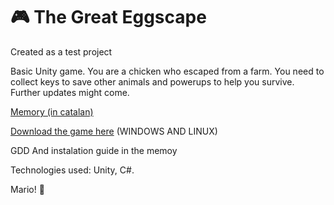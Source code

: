 # 🎮 The Great Eggscape

Created as a test project

Basic Unity game. You are a chicken who escaped from a farm. You need to collect keys to save other animals and powerups to help you survive. Further updates might come.

[Memory (in catalan)](https://docs.google.com/document/d/1Fq0MYg2tbcOhBE4BlrkbBwo2PISvWzYqTRHKN0zV-Wc/edit?usp=sharing)

[Download the game here](https://drive.google.com/drive/folders/15s4XVbVzF8XJqB1anaVBD7ywZ8xOWCsP?usp=sharing) (WINDOWS AND LINUX)

GDD And instalation guide in the memoy

Technologies used: Unity, C#.

Mario! 👾
